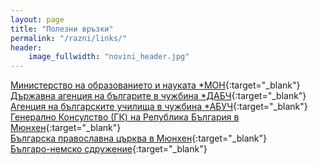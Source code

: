 ```yaml
---
layout: page
title: "Полезни връзки"
permalink: "/razni/links/"
header:
    image_fullwidth: "novini_header.jpg"
---
```


[Министерство на образованието и науката *МОН](https://mon.bg/?go=page&pageId=15&subpageId=174){:target="_blank"}  
[Държавна агенция на българите в чужбина *ДАБЧ](https://www.aba.government.bg/){:target="_blank"}  
[Агенция на българските училища в чужбина *АБУЧ](https://abgschool.org/){:target="_blank"}            
[Генерално Консулство (ГК) на Република България в Мюнхен](https://www.mfa.bg/embassies/germanymunich){:target="_blank"}  
[Българска православна църква в Мюнхен](http://www.bgorthodox-muenchen.de/de/front-page/){:target="_blank"}  
[Българо-немско сдружение](http://www.deutsch-bulgarische-vereinigung.de/Startseite){:target="_blank"}  